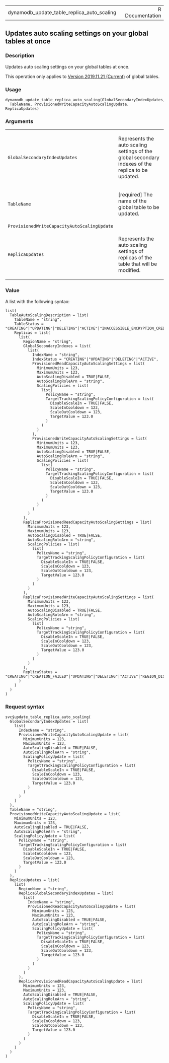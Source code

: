 <table style="width: 100%;">
<tbody>
<tr class="odd">
<td>dynamodb_update_table_replica_auto_scaling</td>
<td style="text-align: right;">R Documentation</td>
</tr>
</tbody>
</table>

## Updates auto scaling settings on your global tables at once

### Description

Updates auto scaling settings on your global tables at once.

This operation only applies to [Version 2019.11.21
(Current)](https://docs.aws.amazon.com/amazondynamodb/latest/developerguide/globaltables.V2.html)
of global tables.

### Usage

    dynamodb_update_table_replica_auto_scaling(GlobalSecondaryIndexUpdates,
      TableName, ProvisionedWriteCapacityAutoScalingUpdate, ReplicaUpdates)

### Arguments

<table>
<colgroup>
<col style="width: 35%" />
<col style="width: 65%" />
</colgroup>
<tbody>
<tr class="odd">
<td><code
id="dynamodb_update_table_replica_auto_scaling_:_GlobalSecondaryIndexUpdates">GlobalSecondaryIndexUpdates</code></td>
<td><p>Represents the auto scaling settings of the global secondary
indexes of the replica to be updated.</p></td>
</tr>
<tr class="even">
<td><code
id="dynamodb_update_table_replica_auto_scaling_:_TableName">TableName</code></td>
<td><p>[required] The name of the global table to be updated.</p></td>
</tr>
<tr class="odd">
<td><code
id="dynamodb_update_table_replica_auto_scaling_:_ProvisionedWriteCapacityAutoScalingUpdate">ProvisionedWriteCapacityAutoScalingUpdate</code></td>
<td></td>
</tr>
<tr class="even">
<td><code
id="dynamodb_update_table_replica_auto_scaling_:_ReplicaUpdates">ReplicaUpdates</code></td>
<td><p>Represents the auto scaling settings of replicas of the table
that will be modified.</p></td>
</tr>
</tbody>
</table>

### Value

A list with the following syntax:

    list(
      TableAutoScalingDescription = list(
        TableName = "string",
        TableStatus = "CREATING"|"UPDATING"|"DELETING"|"ACTIVE"|"INACCESSIBLE_ENCRYPTION_CREDENTIALS"|"ARCHIVING"|"ARCHIVED",
        Replicas = list(
          list(
            RegionName = "string",
            GlobalSecondaryIndexes = list(
              list(
                IndexName = "string",
                IndexStatus = "CREATING"|"UPDATING"|"DELETING"|"ACTIVE",
                ProvisionedReadCapacityAutoScalingSettings = list(
                  MinimumUnits = 123,
                  MaximumUnits = 123,
                  AutoScalingDisabled = TRUE|FALSE,
                  AutoScalingRoleArn = "string",
                  ScalingPolicies = list(
                    list(
                      PolicyName = "string",
                      TargetTrackingScalingPolicyConfiguration = list(
                        DisableScaleIn = TRUE|FALSE,
                        ScaleInCooldown = 123,
                        ScaleOutCooldown = 123,
                        TargetValue = 123.0
                      )
                    )
                  )
                ),
                ProvisionedWriteCapacityAutoScalingSettings = list(
                  MinimumUnits = 123,
                  MaximumUnits = 123,
                  AutoScalingDisabled = TRUE|FALSE,
                  AutoScalingRoleArn = "string",
                  ScalingPolicies = list(
                    list(
                      PolicyName = "string",
                      TargetTrackingScalingPolicyConfiguration = list(
                        DisableScaleIn = TRUE|FALSE,
                        ScaleInCooldown = 123,
                        ScaleOutCooldown = 123,
                        TargetValue = 123.0
                      )
                    )
                  )
                )
              )
            ),
            ReplicaProvisionedReadCapacityAutoScalingSettings = list(
              MinimumUnits = 123,
              MaximumUnits = 123,
              AutoScalingDisabled = TRUE|FALSE,
              AutoScalingRoleArn = "string",
              ScalingPolicies = list(
                list(
                  PolicyName = "string",
                  TargetTrackingScalingPolicyConfiguration = list(
                    DisableScaleIn = TRUE|FALSE,
                    ScaleInCooldown = 123,
                    ScaleOutCooldown = 123,
                    TargetValue = 123.0
                  )
                )
              )
            ),
            ReplicaProvisionedWriteCapacityAutoScalingSettings = list(
              MinimumUnits = 123,
              MaximumUnits = 123,
              AutoScalingDisabled = TRUE|FALSE,
              AutoScalingRoleArn = "string",
              ScalingPolicies = list(
                list(
                  PolicyName = "string",
                  TargetTrackingScalingPolicyConfiguration = list(
                    DisableScaleIn = TRUE|FALSE,
                    ScaleInCooldown = 123,
                    ScaleOutCooldown = 123,
                    TargetValue = 123.0
                  )
                )
              )
            ),
            ReplicaStatus = "CREATING"|"CREATION_FAILED"|"UPDATING"|"DELETING"|"ACTIVE"|"REGION_DISABLED"|"INACCESSIBLE_ENCRYPTION_CREDENTIALS"
          )
        )
      )
    )

### Request syntax

    svc$update_table_replica_auto_scaling(
      GlobalSecondaryIndexUpdates = list(
        list(
          IndexName = "string",
          ProvisionedWriteCapacityAutoScalingUpdate = list(
            MinimumUnits = 123,
            MaximumUnits = 123,
            AutoScalingDisabled = TRUE|FALSE,
            AutoScalingRoleArn = "string",
            ScalingPolicyUpdate = list(
              PolicyName = "string",
              TargetTrackingScalingPolicyConfiguration = list(
                DisableScaleIn = TRUE|FALSE,
                ScaleInCooldown = 123,
                ScaleOutCooldown = 123,
                TargetValue = 123.0
              )
            )
          )
        )
      ),
      TableName = "string",
      ProvisionedWriteCapacityAutoScalingUpdate = list(
        MinimumUnits = 123,
        MaximumUnits = 123,
        AutoScalingDisabled = TRUE|FALSE,
        AutoScalingRoleArn = "string",
        ScalingPolicyUpdate = list(
          PolicyName = "string",
          TargetTrackingScalingPolicyConfiguration = list(
            DisableScaleIn = TRUE|FALSE,
            ScaleInCooldown = 123,
            ScaleOutCooldown = 123,
            TargetValue = 123.0
          )
        )
      ),
      ReplicaUpdates = list(
        list(
          RegionName = "string",
          ReplicaGlobalSecondaryIndexUpdates = list(
            list(
              IndexName = "string",
              ProvisionedReadCapacityAutoScalingUpdate = list(
                MinimumUnits = 123,
                MaximumUnits = 123,
                AutoScalingDisabled = TRUE|FALSE,
                AutoScalingRoleArn = "string",
                ScalingPolicyUpdate = list(
                  PolicyName = "string",
                  TargetTrackingScalingPolicyConfiguration = list(
                    DisableScaleIn = TRUE|FALSE,
                    ScaleInCooldown = 123,
                    ScaleOutCooldown = 123,
                    TargetValue = 123.0
                  )
                )
              )
            )
          ),
          ReplicaProvisionedReadCapacityAutoScalingUpdate = list(
            MinimumUnits = 123,
            MaximumUnits = 123,
            AutoScalingDisabled = TRUE|FALSE,
            AutoScalingRoleArn = "string",
            ScalingPolicyUpdate = list(
              PolicyName = "string",
              TargetTrackingScalingPolicyConfiguration = list(
                DisableScaleIn = TRUE|FALSE,
                ScaleInCooldown = 123,
                ScaleOutCooldown = 123,
                TargetValue = 123.0
              )
            )
          )
        )
      )
    )
